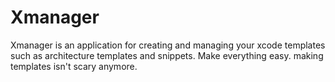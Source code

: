 # Xmanager
Xmanager is an application for creating and managing your xcode templates such as architecture templates and snippets. Make everything easy. making templates isn't scary anymore.
